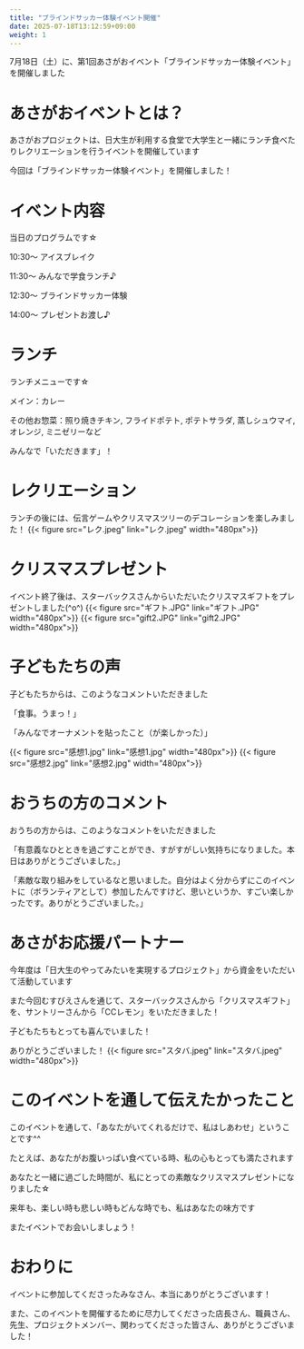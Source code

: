 ```yaml
---
title: "ブラインドサッカー体験イベント開催"
date: 2025-07-18T13:12:59+09:00
weight: 1
---
```

7月18日（土）に、第1回あさがおイベント「ブラインドサッカー体験イベント」を開催しました
<!--more-->
# あさがおイベントとは？
あさがおプロジェクトは、日大生が利用する食堂で大学生と一緒にランチ食べたりレクリエーションを行うイベントを開催しています

今回は「ブラインドサッカー体験イベント」を開催しました！

# イベント内容
当日のプログラムです☆

10:30〜 アイスブレイク

11:30〜 みんなで学食ランチ♪

12:30〜 ブラインドサッカー体験

14:00〜 プレゼントお渡し♪

# ランチ
ランチメニューです☆

メイン：カレー

その他お惣菜：照り焼きチキン, フライドポテト, ポテトサラダ, 蒸しシュウマイ, オレンジ, ミニゼリーなど

みんなで「いただきます」！

# レクリエーション
ランチの後には、伝言ゲームやクリスマスツリーのデコレーションを楽しみました！
{{< figure src="レク.jpeg" link="レク.jpeg" width="480px">}}

# クリスマスプレゼント
イベント終了後は、スターバックスさんからいただいたクリスマスギフトをプレゼントしました(^o^)
{{< figure src="ギフト.JPG" link="ギフト.JPG" width="480px">}}
{{< figure src="gift2.JPG" link="gift2.JPG" width="480px">}}

# 子どもたちの声
子どもたちからは、このようなコメントいただきました

「食事。うまっ！」

「みんなでオーナメントを貼ったこと（が楽しかった）」

{{< figure src="感想1.jpg" link="感想1.jpg" width="480px">}}
{{< figure src="感想2.jpg" link="感想2.jpg" width="480px">}}

# おうちの方のコメント
おうちの方からは、このようなコメントをいただきました

「有意義なひとときを過ごすことができ、すがすがしい気持ちになりました。本日はありがとうございました。」

「素敵な取り組みをしているなと思いました。自分はよく分からずにこのイベントに（ボランティアとして）参加したんですけど、思いというか、すごい楽しかったです。ありがとうございました。」

# あさがお応援パートナー
今年度は「日大生のやってみたいを実現するプロジェクト」から資金をいただいて活動しています

また今回むすびえさんを通じて、スターバックスさんから「クリスマスギフト」を、サントリーさんから「CCレモン」をいただきました！

子どもたちもとっても喜んでいました！

ありがとうございました！
{{< figure src="スタバ.jpeg" link="スタバ.jpeg" width="480px">}}

# このイベントを通して伝えたかったこと
このイベントを通して、「あなたがいてくれるだけで、私はしあわせ」ということです^^

たとえば、あなたがお腹いっぱい食べている時、私の心もとっても満たされます

あなたと一緒に過ごした時間が、私にとっての素敵なクリスマスプレゼントになりました☆

来年も、楽しい時も悲しい時もどんな時でも、私はあなたの味方です

またイベントでお会いしましょう！

# おわりに
イベントに参加してくださったみなさん、本当にありがとうございます！

また、このイベントを開催するために尽力してくださった店長さん、職員さん、先生、プロジェクトメンバー、関わってくださった皆さん、ありがとうございました！

